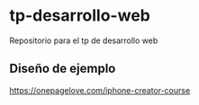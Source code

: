 # tp-desarrollo-web
Repositorio para el tp de desarrollo web

## Diseño de ejemplo
https://onepagelove.com/iphone-creator-course
